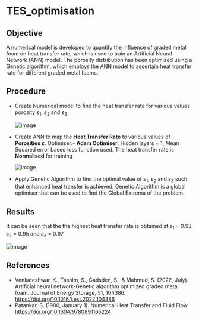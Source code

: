 # TES_optimisation

## Objective 
A numerical model is developed to quantify the influence of graded metal foam on heat transfer rate, which is used to train an Artificial Neural Network (ANN) model. The porosity distribution has been optimized using a Genetic algorithm, which employs the ANN model to ascertain heat transfer rate for different graded metal foams.

## Procedure
   - Create Numerical model to find the heat transfer rate for various values porosity $\varepsilon_1$, $\varepsilon_2$ and $\varepsilon_3$
     
     ![image](https://github.com/sanjeet178/TES_optimisation/assets/69724036/01e36a3a-3ede-4e78-8c35-61b4d5de07b7)
   - Create ANN to map the **Heat Transfer Rate** to various values of **Porosities $\varepsilon$**. Optimiser:- **Adam Optimiser**, Hidden layers = 1, Mean Squared error based loss function used. The heat transfer rate is **Normalised** for training

     ![image](https://github.com/sanjeet178/TES_optimisation/assets/69724036/ffc3d873-7de0-41b9-9bb8-20c7c6a4fe2c)
     
   - Apply Genetic Algorithm to find the optimal value of $\varepsilon_1$, $\varepsilon_2$ and $\varepsilon_3$ such that enhanced heat transfer is achieved. Genetic Algorithm is a global optimiser that can be used to find the Global Extrema of the problem.

## Results
It can be seen that the the highest heat transfer rate is obtained at $\varepsilon_1$ = 0.93, $\varepsilon_2$ = 0.95 and $\varepsilon_3$ = 0.97 

![image](https://github.com/sanjeet178/TES_optimisation/assets/69724036/5a9d0ffb-3546-44da-ba53-ea54e1b4fb6e)

## References
   - Venkateshwar, K., Tasnim, S., Gadsden, S., & Mahmud, S. (2022, July). Artificial neural network-Genetic algorithm optimized graded metal foam. Journal of Energy Storage, 51, 104386. https://doi.org/10.1016/j.est.2022.104386
   - Patankar, S. (1980, January 1). Numerical Heat Transfer and Fluid Flow. https://doi.org/10.1604/9780891165224
